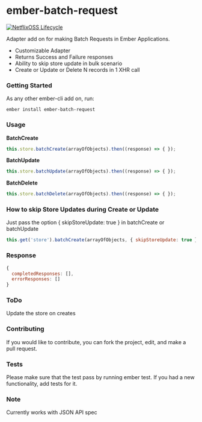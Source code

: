 # ember-batch-request

[![NetflixOSS Lifecycle](https://img.shields.io/osslifecycle/Netflix/osstracker.svg)]()

Adapter add on for making Batch Requests in Ember Applications.

  * Customizable Adapter
  * Returns Success and Failure responses
  * Ability to skip store update in bulk scenario
  * Create or Update or Delete N records in 1 XHR call

### Getting Started

As any other ember-cli add on, run:
  ```
  ember install ember-batch-request
  ```

### Usage

  **BatchCreate**

  ```javascript
  this.store.batchCreate(arrayOfObjects).then((response) => { });
  ```

  **BatchUpdate**

  ```javascript
  this.store.batchUpdate(arrayOfObjects).then((response) => { });
  ```

  **BatchDelete**

  ```javascript
  this.store.batchDelete(arrayOfObjects).then((response) => { });
  ```

### How to skip Store Updates during Create or Update

Just pass the option { skipStoreUpdate: true } in batchCreate or batchUpdate

  ```javascript
  this.get('store').batchCreate(arrayOfObjects, { skipStoreUpdate: true })
  ```

### Response

  ```javascript
  {
    completedResponses: [],
    errorResponses: []
  }
  ```

### ToDo
Update the store on creates
### Contributing

If you would like to contribute, you can fork the project, edit, and make a pull request.

### Tests

Please make sure that the test pass by running ember test. If you had a new functionality, add tests for it.

### Note

Currently works with JSON API spec
